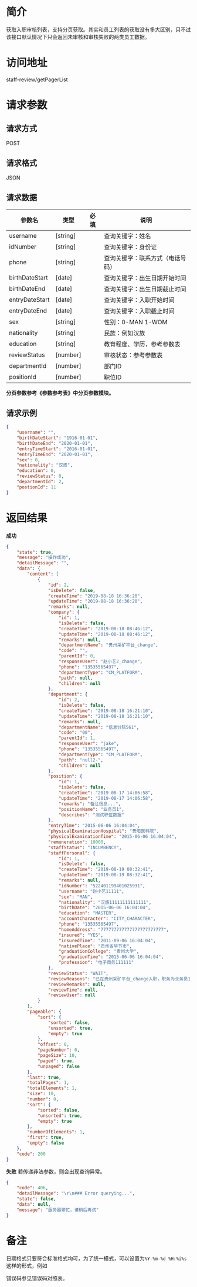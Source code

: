 # 简介
获取入职审核列表，支持分页获取。其实和员工列表的获取没有多大区别，只不过该接口默认情况下只会返回未审核和审核失败的两类员工数据。

# 访问地址
staff-review/getPagerList

# 请求参数

## 请求方式
POST

## 请求格式
JSON

## 请求数据
|参数名|类型|必填|说明|
|-|-|-|-|
|username|[string]||查询关键字：姓名|
|idNumber|[string]||查询关键字：身份证|
|phone|[string]||查询关键字：联系方式（电话号码）|
|birthDateStart|[date]||查询关键字：出生日期开始时间|
|birthDateEnd|[date]||查询关键字：出生日期截止时间|
|entryDateStart|[date]||查询关键字：入职开始时间|
|entryDateEnd|[date]||查询关键字：入职截止时间|
|sex|[string]||性别：0-MAN 1-WOM|
|nationality|[string]||民族：例如汉族|
|education|[string]||教育程度、学历，参考参数表|
|reviewStatus|[number]||审核状态：参考参数表|
|departmentId|[number]||部门ID|
|positionId|[number]||职位ID|

**分页参数参考《参数参考表》中分页参数模块。**

## 请求示例
```json
{
	"username": "",
	"birthDateStart": "1916-01-01",
	"birthDateEnd": "2020-01-01",
	"entryTimeStart": "2016-01-01",
	"entryTimeEnd": "2020-01-01",
	"sex": 0,
	"nationality": "汉族",
	"education": 0,
	"reviewStatus": 0,
    "departmentId": 2,
    "postionId": 11
}
```

# 返回结果
**成功**
```json
{
    "state": true,
    "message": "操作成功",
    "detailMessage": "",
    "data": {
        "content": [
            {
                "id": 2,
                "isDelete": false,
                "createTime": "2019-08-18 16:36:20",
                "updateTime": "2019-08-18 16:36:20",
                "remarks": null,
                "company": {
                    "id": 1,
                    "isDelete": false,
                    "createTime": "2019-08-18 08:46:12",
                    "updateTime": "2019-08-18 08:46:12",
                    "remarks": null,
                    "departmentName": "贵州采矿平台_change",
                    "code": "",
                    "parentId": 0,
                    "responseUser": "赵小艺2_change",
                    "phone": "13535565497",
                    "departmentType": "CM_PLATFORM",
                    "path": null,
                    "children": null
                },
                "department": {
                    "id": 2,
                    "isDelete": false,
                    "createTime": "2019-08-18 16:21:10",
                    "updateTime": "2019-08-18 16:21:10",
                    "remarks": null,
                    "departmentName": "信息分院561",
                    "code": "00",
                    "parentId": 1,
                    "responseUser": "jake",
                    "phone": "13535565497",
                    "departmentType": "CM_PLATFORM",
                    "path": "null2-",
                    "children": null
                },
                "position": {
                    "id": 1,
                    "isDelete": false,
                    "createTime": "2019-08-17 14:06:58",
                    "updateTime": "2019-08-17 14:06:58",
                    "remarks": "备注信息...",
                    "positionName": "业务员1",
                    "describes": "测试职位数据"
                },
                "entryTime": "2015-06-06 16:04:04",
                "physicalExaminationHospital": "贵阳医科院",
                "physicalExaminationTime": "2015-06-06 16:04:04",
                "remuneration": 10000,
                "staffStatus": "INCUMBENCY",
                "staffPersonal": {
                    "id": 1,
                    "isDelete": false,
                    "createTime": "2019-08-19 08:32:41",
                    "updateTime": "2019-08-19 08:32:41",
                    "remarks": null,
                    "idNumber": "522401199401025931",
                    "username": "赵小艺11111",
                    "sex": "MAN",
                    "nationality": "汉族11111111111111",
                    "birthDate": "2015-06-06 16:04:04",
                    "education": "MASTER",
                    "accountCharacter": "CITY_CHARACTER",
                    "phone": "13535565497",
                    "homeAddress": "777777777777777777777777",
                    "insured": "YES",
                    "insuredTime": "2011-09-06 16:04:04",
                    "nativePlace": "贵州省毕节市",
                    "graduationCollege": "贵州大学",
                    "graduationTime": "2015-06-06 16:04:04",
                    "profession": "电子商务111111"
                },
                "reviewStatus": "WAIT",
                "reviewReasons": "已在贵州采矿平台_change入职，职务为业务员1\r\n",
                "reviewRemarks": null,
                "reviewTime": null,
                "reviewUser": null
            }
        ],
        "pageable": {
            "sort": {
                "sorted": false,
                "unsorted": true,
                "empty": true
            },
            "offset": 0,
            "pageNumber": 0,
            "pageSize": 10,
            "paged": true,
            "unpaged": false
        },
        "last": true,
        "totalPages": 1,
        "totalElements": 1,
        "size": 10,
        "number": 0,
        "sort": {
            "sorted": false,
            "unsorted": true,
            "empty": true
        },
        "numberOfElements": 1,
        "first": true,
        "empty": false
    },
    "code": 200
}
```

**失败**
若传递非法参数，则会出现查询异常。
```json
{
    "code": 406,
    "detailMessage": "\r\n### Error querying...",
    "state": false,
    "data": null,
    "message": "服务器繁忙，请稍后再试"
}
```

# 备注
日期格式只要符合标准格式均可，为了统一模式，可以设置为`%Y-%m-%d %H:%i%s` 这样的形式，例如

错误码参见错误码对照表。
